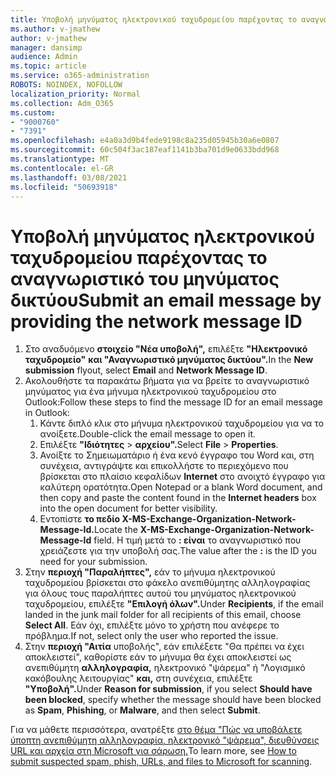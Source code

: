 ```yaml
---
title: Υποβολή μηνύματος ηλεκτρονικού ταχυδρομείου παρέχοντας το αναγνωριστικό του μηνύματος δικτύου
ms.author: v-jmathew
author: v-jmathew
manager: dansimp
audience: Admin
ms.topic: article
ms.service: o365-administration
ROBOTS: NOINDEX, NOFOLLOW
localization_priority: Normal
ms.collection: Adm_O365
ms.custom:
- "9000760"
- "7391"
ms.openlocfilehash: e4a0a3d9b4fede9198c8a235d05945b30a6e0807
ms.sourcegitcommit: 60c504f3ac187eaf1141b3ba701d9e0633bdd968
ms.translationtype: MT
ms.contentlocale: el-GR
ms.lasthandoff: 03/08/2021
ms.locfileid: "50693918"
---
```

# <a name="submit-an-email-message-by-providing-the-network-message-id"></a><span data-ttu-id="2ca5f-102">Υποβολή μηνύματος ηλεκτρονικού ταχυδρομείου παρέχοντας το αναγνωριστικό του μηνύματος δικτύου</span><span class="sxs-lookup"><span data-stu-id="2ca5f-102">Submit an email message by providing the network message ID</span></span>

1. <span data-ttu-id="2ca5f-103">Στο αναδυόμενο **στοιχείο "Νέα υποβολή",** επιλέξτε **"Ηλεκτρονικό ταχυδρομείο"** **και "Αναγνωριστικό μηνύματος δικτύου".**</span><span class="sxs-lookup"><span data-stu-id="2ca5f-103">In the **New submission** flyout, select **Email** and **Network Message ID**.</span></span>
2. <span data-ttu-id="2ca5f-104">Ακολουθήστε τα παρακάτω βήματα για να βρείτε το αναγνωριστικό μηνύματος για ένα μήνυμα ηλεκτρονικού ταχυδρομείου στο Outlook:</span><span class="sxs-lookup"><span data-stu-id="2ca5f-104">Follow these steps to find the message ID for an email message in Outlook:</span></span>
    1. <span data-ttu-id="2ca5f-105">Κάντε διπλό κλικ στο μήνυμα ηλεκτρονικού ταχυδρομείου για να το ανοίξετε.</span><span class="sxs-lookup"><span data-stu-id="2ca5f-105">Double-click the email message to open it.</span></span>
    1. <span data-ttu-id="2ca5f-106">Επιλέξτε **"Ιδιότητες**  >  **αρχείου".**</span><span class="sxs-lookup"><span data-stu-id="2ca5f-106">Select **File** > **Properties**.</span></span>
    1. <span data-ttu-id="2ca5f-107">Ανοίξτε το Σημειωματάριο ή ένα κενό έγγραφο του Word και, στη συνέχεια, αντιγράψτε και επικολλήστε το περιεχόμενο που βρίσκεται στο πλαίσιο κεφαλίδων **Internet** στο ανοιχτό έγγραφο για καλύτερη ορατότητα.</span><span class="sxs-lookup"><span data-stu-id="2ca5f-107">Open Notepad or a blank Word document, and then copy and paste the content found in the **Internet headers** box into the open document for better visibility.</span></span>
    1. <span data-ttu-id="2ca5f-108">Εντοπίστε **το πεδίο X-MS-Exchange-Organization-Network-Message-Id.**</span><span class="sxs-lookup"><span data-stu-id="2ca5f-108">Locate the **X-MS-Exchange-Organization-Network-Message-Id** field.</span></span> <span data-ttu-id="2ca5f-109">Η τιμή μετά το **: είναι** το αναγνωριστικό που χρειάζεστε για την υποβολή σας.</span><span class="sxs-lookup"><span data-stu-id="2ca5f-109">The value after the **:** is the ID you need for your submission.</span></span>
3. <span data-ttu-id="2ca5f-110">Στην **περιοχή "Παραλήπτες",** εάν το μήνυμα ηλεκτρονικού ταχυδρομείου βρίσκεται στο φάκελο ανεπιθύμητης αλληλογραφίας για όλους τους παραλήπτες αυτού του μηνύματος ηλεκτρονικού ταχυδρομείου, επιλέξτε **"Επιλογή όλων".**</span><span class="sxs-lookup"><span data-stu-id="2ca5f-110">Under **Recipients**, if the email landed in the junk mail folder for all recipients of this email, choose **Select All**.</span></span> <span data-ttu-id="2ca5f-111">Εάν όχι, επιλέξτε μόνο το χρήστη που ανέφερε το πρόβλημα.</span><span class="sxs-lookup"><span data-stu-id="2ca5f-111">If not, select only the user who reported the issue.</span></span>
4. <span data-ttu-id="2ca5f-112">Στην **περιοχή "Αιτία** υποβολής", εάν επιλέξετε "Θα πρέπει να έχει αποκλειστεί", καθορίστε εάν το μήνυμα θα έχει αποκλειστεί ως ανεπιθύμητη **αλληλογραφία,** ηλεκτρονικό "ψάρεμα" ή "Λογισμικό κακόβουλης λειτουργίας" **και,** στη συνέχεια, επιλέξτε  **"Υποβολή".**</span><span class="sxs-lookup"><span data-stu-id="2ca5f-112">Under **Reason for submission**, if you select **Should have been blocked**, specify whether the message should have been blocked as **Spam**, **Phishing**, or **Malware**, and then select **Submit**.</span></span>

<span data-ttu-id="2ca5f-113">Για να μάθετε περισσότερα, ανατρέξτε [στο θέμα "Πώς να υποβάλετε ύποπτη ανεπιθύμητη αλληλογραφία, ηλεκτρονικό "ψάρεμα", διευθύνσεις URL και αρχεία στη Microsoft για σάρωση.](https://go.microsoft.com/fwlink/?linkid=2101479)</span><span class="sxs-lookup"><span data-stu-id="2ca5f-113">To learn more, see [How to submit suspected spam, phish, URLs, and files to Microsoft for scanning](https://go.microsoft.com/fwlink/?linkid=2101479).</span></span>
